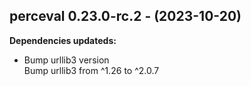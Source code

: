 ## perceval 0.23.0-rc.2 - (2023-10-20)

**Dependencies updateds:**

 * Bump urllib3 version\
   Bump urllib3 from ^1.26 to ^2.0.7

